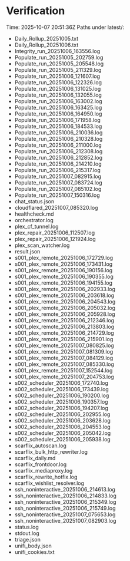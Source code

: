 # Verification
Time: 2025-10-07 20:51:36Z
Paths under latest/:
- Daily_Rollup_20251005.txt
- Daily_Rollup_20251006.txt
- Integrity_run_20251006_163556.log
- Populate_run_20251005_202759.log
- Populate_run_20251005_205548.log
- Populate_run_20251005_211329.log
- Populate_run_20251006_121607.log
- Populate_run_20251006_122326.log
- Populate_run_20251006_131025.log
- Populate_run_20251006_132055.log
- Populate_run_20251006_163002.log
- Populate_run_20251006_163425.log
- Populate_run_20251006_164950.log
- Populate_run_20251006_171958.log
- Populate_run_20251006_184533.log
- Populate_run_20251006_210036.log
- Populate_run_20251006_210328.log
- Populate_run_20251006_211000.log
- Populate_run_20251006_212308.log
- Populate_run_20251006_212852.log
- Populate_run_20251006_214210.log
- Populate_run_20251006_215317.log
- Populate_run_20251007_082915.log
- Populate_run_20251007_083724.log
- Populate_run_20251007_085102.log
- Populate_run_20251007_150316.log
- chat_status.json
- cloudflared_20251007_085320.log
- healthcheck.md
- orchestrator.log
- plex_cf_tunnel.log
- plex_repair_20251006_112507.log
- plex_repair_20251006_121924.log
- plex_scan_watcher.log
- result.json
- s001_plex_remote_20251006_172729.log
- s001_plex_remote_20251006_173431.log
- s001_plex_remote_20251006_190156.log
- s001_plex_remote_20251006_190355.log
- s001_plex_remote_20251006_194155.log
- s001_plex_remote_20251006_202933.log
- s001_plex_remote_20251006_203618.log
- s001_plex_remote_20251006_204543.log
- s001_plex_remote_20251006_205032.log
- s001_plex_remote_20251006_205928.log
- s001_plex_remote_20251006_212346.log
- s001_plex_remote_20251006_213803.log
- s001_plex_remote_20251006_214729.log
- s001_plex_remote_20251006_215901.log
- s001_plex_remote_20251007_080825.log
- s001_plex_remote_20251007_081309.log
- s001_plex_remote_20251007_084129.log
- s001_plex_remote_20251007_085330.log
- s001_plex_remote_20251007_152544.log
- s001_plex_remote_20251007_204753.log
- s002_scheduler_20251006_172740.log
- s002_scheduler_20251006_173439.log
- s002_scheduler_20251006_190200.log
- s002_scheduler_20251006_190357.log
- s002_scheduler_20251006_194207.log
- s002_scheduler_20251006_202955.log
- s002_scheduler_20251006_203628.log
- s002_scheduler_20251006_204553.log
- s002_scheduler_20251006_205042.log
- s002_scheduler_20251006_205938.log
- scarflix_autoscan.log
- scarflix_bulk_http_rewriter.log
- scarflix_daily.md
- scarflix_frontdoor.log
- scarflix_mediaproxy.log
- scarflix_rewrite_hotfix.log
- scarflix_wishlist_resolver.log
- ssh_noninteractive_20251006_214613.log
- ssh_noninteractive_20251006_214833.log
- ssh_noninteractive_20251006_215349.log
- ssh_noninteractive_20251006_215749.log
- ssh_noninteractive_20251007_075653.log
- ssh_noninteractive_20251007_082903.log
- status.log
- stdout.log
- triage.json
- unifi_body.json
- unifi_cookies.txt